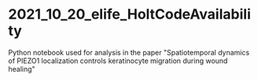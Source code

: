 # 2021_10_20_elife_HoltCodeAvailability
Python notebook used for analysis in the paper "Spatiotemporal dynamics of PIEZO1 localization controls keratinocyte migration during wound healing"
